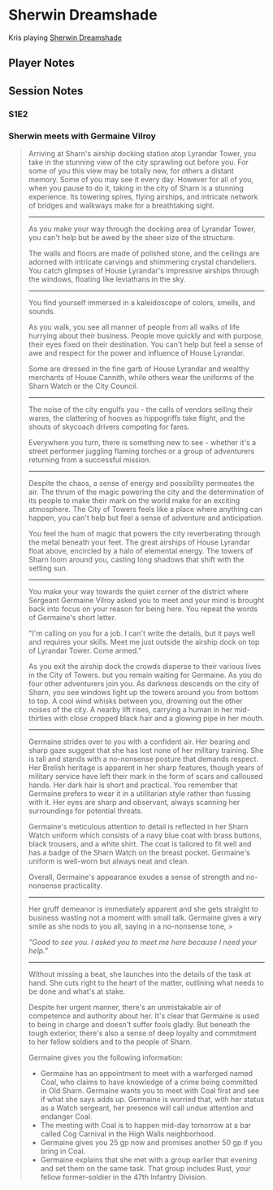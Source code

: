 # Sherwin Dreamshade

Kris playing [Sherwin Dreamshade](https://www.dndbeyond.com/characters/95704439)

## Player Notes

## Session Notes

### S1E2



### Sherwin meets with Germaine Vilroy

> Arriving at Sharn's airship docking station atop Lyrandar Tower, you take in the stunning view of the city sprawling out before you. For some of you this view may be totally new, for others a distant memory. Some of you may see it every day. However for all of you, when you pause to do it, taking in the city of Sharn is a stunning experience. Its towering spires, flying airships, and intricate network of bridges and walkways make for a breathtaking sight.
>
> -------------------
> As you make your way through the docking area of Lyrandar Tower, you can't help but be awed by the sheer size of the structure.
>
> The walls and floors are made of polished stone, and the ceilings are adorned with intricate carvings and shimmering crystal chandeliers. You catch glimpses of House Lyrandar's impressive airships through the windows, floating like leviathans in the sky.
>
> -------------------
> You find yourself immersed in a kaleidoscope of colors, smells, and sounds.
>
> As you walk, you see all manner of people from all walks of life hurrying about their business.  People move quickly and with purpose, their eyes fixed on their destination. You can't help but feel a sense of awe and respect for the power and influence of House Lyrandar.
>
> Some are dressed in the fine garb of House Lyrandar and wealthy merchants of House Cannith, while others wear the uniforms of the Sharn Watch or the City Council.
>
> -------------------
> The noise of the city engulfs you - the calls of vendors selling their wares, the clattering of hooves as hippogriffs take flight, and the shouts of skycoach drivers competing for fares.
>
> Everywhere you turn, there is something new to see - whether it's a street performer juggling flaming torches or a group of adventurers returning from a successful mission.
>
> -------------------
> Despite the chaos, a sense of energy and possibility permeates the air. The thrum of the magic powering the city and the determination of its people to make their mark on the world make for an exciting atmosphere. The City of Towers feels like a place where anything can happen, you can't help but feel a sense of adventure and anticipation.
>
> You feel the hum of magic that powers the city reverberating through the metal beneath your feet. The great airships of House Lyrandar float above, encircled by a halo of elemental energy. The towers of Sharn loom around you, casting long shadows that shift with the setting sun.
>
> -------------------
> You make your way towards the quiet corner of the district where Sergeant Germaine Vilroy asked you to meet and your mind is brought back into focus on your reason for being here. You repeat the words of Germaine's short letter.
>
> "I'm calling on you for a job. I can't write the details, but it pays well and requires your skills. Meet me just outside the airship dock on top of Lyrandar Tower. Come armed."
>
> As you exit the airship dock the crowds disperse to their various lives in the City of Towers. but you remain waiting for Germaine. As you do four other adventurers join you.
> As darkness descends on the city of Sharn, you see windows light up the towers around you from bottom to top. A cool wind whisks between you, drowning out the other noises of the city. A nearby lift rises, carrying a human in her mid-thirties with close cropped black hair and a glowing pipe in her mouth.
>
> -------------------
> Germaine strides over to you with a confident air. Her bearing and sharp gaze suggest that she has lost none of her military training. She is tall and stands with a no-nonsense posture that demands respect. Her Brelish heritage is apparent in her sharp features, though years of military service have left their mark in the form of scars and calloused hands. Her dark hair is short and practical. You remember that Germaine prefers to wear it in a utilitarian style rather than fussing with it. Her eyes are sharp and observant, always scanning her surroundings for potential threats.
>
> Germaine's meticulous attention to detail is reflected in her Sharn Watch uniform which consists of a navy blue coat with brass buttons, black trousers, and a white shirt. The coat is tailored to fit well and has a badge of the Sharn Watch on the breast pocket. Germaine's uniform is well-worn but always neat and clean.
>
> Overall, Germaine's appearance exudes a sense of strength and no-nonsense practicality.
>
> -------------------
> Her gruff demeanor is immediately apparent and she gets straight to business wasting not a moment with small talk. Germaine gives a wry smile as she nods to you all, saying in a no-nonsense tone, >
>
> *"Good to see you. I asked you to meet me here because I need your help."*
>
> -------------------
> Without missing a beat, she launches into the details of the task at hand. She cuts right to the heart of the matter, outlining what needs to be done and what's at stake.
>
> Despite her urgent manner, there's an unmistakable air of competence and authority about her. It's clear that Germaine is used to being in charge and doesn't suffer fools gladly. But beneath the tough exterior, there's also a sense of deep loyalty and commitment to her fellow soldiers and to the people of Sharn.
>
> Germaine gives you the following information:
>
> - Germaine has an appointment to meet with a warforged named Coal, who claims to have knowledge of a crime being committed in Old Sharn. Germaine wants you to meet with Coal first and see if what she says adds up. Germaine is worried that, with her status as a Watch sergeant, her presence will call undue attention and endanger Coal.
> - The meeting with Coal is to happen mid-day tomorrow at a bar called Cog Carnival in the High Walls neighborhood.
> - Germaine gives you 25 gp now and promises another 50 gp if you bring in Coal.
> - Germaine explains that she met with a group earlier that evening and set them on the same task. That group includes Rust, your fellow former-soldier in the 47th Infantry Division.
